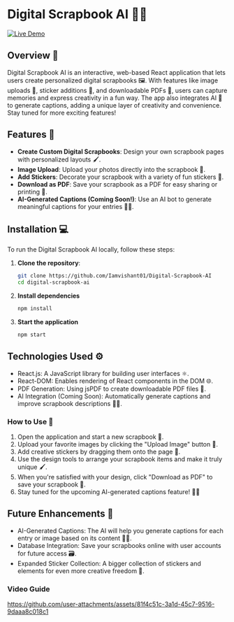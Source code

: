 # Digital Scrapbook AI 📖✨

[![Live Demo](https://img.shields.io/badge/Live-Demo-blue?style=for-the-badge)](https://digitalscrapbookai.vercel.app/)

## Overview 🌟
Digital Scrapbook AI is an interactive, web-based React application that lets users create personalized digital scrapbooks 🖼️. With features like image uploads 📸, sticker additions 🧸, and downloadable PDFs 📄, users can capture memories and express creativity in a fun way. The app also integrates AI 🤖 to generate captions, adding a unique layer of creativity and convenience. Stay tuned for more exciting features!

## Features 🔧
- **Create Custom Digital Scrapbooks**: Design your own scrapbook pages with personalized layouts 🖌️.
- **Image Upload**: Upload your photos directly into the scrapbook 📸.
- **Add Stickers**: Decorate your scrapbook with a variety of fun stickers 🎉.
- **Download as PDF**: Save your scrapbook as a PDF for easy sharing or printing 📄.
- **AI-Generated Captions (Coming Soon!)**: Use an AI bot to generate meaningful captions for your entries 📝✨.

## Installation 💻
To run the Digital Scrapbook AI locally, follow these steps:

1. **Clone the repository**:
   ```bash
   git clone https://github.com/Iamvishant01/Digital-Scrapbook-AI
   cd digital-scrapbook-ai
2. **Install dependencies**
   ```bash
   npm install
3. **Start the application**
   ```bash
   npm start

## Technologies Used ⚙️
- React.js: A JavaScript library for building user interfaces ⚛️.
- React-DOM: Enables rendering of React components in the DOM 🌐.
- PDF Generation: Using jsPDF to create downloadable PDF files 📄.
- AI Integration (Coming Soon): Automatically generate captions and improve scrapbook descriptions 🤖✨.

### How to Use 🎨

1. Open the application and start a new scrapbook 📓.
2. Upload your favorite images by clicking the "Upload Image" button 📸.
3. Add creative stickers by dragging them onto the page 🧸.
4. Use the design tools to arrange your scrapbook items and make it truly unique 🖌️.
5. When you're satisfied with your design, click "Download as PDF" to save your scrapbook 📄.
6. Stay tuned for the upcoming AI-generated captions feature! 🤖✨

## Future Enhancements 🚀

- AI-Generated Captions: The AI will help you generate captions for each entry or image based on its content 📝🤖.
- Database Integration: Save your scrapbooks online with user accounts for future access 🗃️.
- Expanded Sticker Collection: A bigger collection of stickers and elements for even more creative freedom 🎨.

### Video Guide

https://github.com/user-attachments/assets/81f4c51c-3a1d-45c7-9516-9daaa8c018c1


